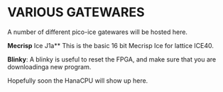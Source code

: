 # VARIOUS GATEWARES

A number of different pico-ice gatewares will be hosted here.

**Mecrisp** Ice J1a** This is the basic 16 bit Mecrisp Ice for lattice ICE40.

**Blinky**: A blinky is useful to reset the FPGA, and make sure that you are downloadinga new program.

Hopefully soon the HanaCPU will show up here. 